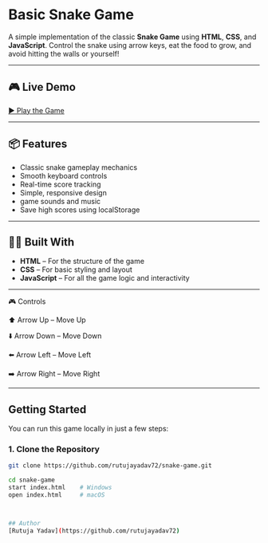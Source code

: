 #  Basic Snake Game

A simple implementation of the classic **Snake Game** using **HTML**, **CSS**, and **JavaScript**. Control the snake using arrow keys, eat the food to grow, and avoid hitting the walls or yourself!

---

## 🎮 Live Demo

[▶ Play the Game](#)  


---

## 📦 Features

- Classic snake gameplay mechanics
- Smooth keyboard controls
- Real-time score tracking
- Simple, responsive design
- game sounds and music
- Save high scores using localStorage

---

## 🧑‍💻 Built With

- **HTML** – For the structure of the game
- **CSS** – For basic styling and layout
- **JavaScript** – For all the game logic and interactivity

---

🎮 Controls

⬆️ Arrow Up – Move Up

⬇️ Arrow Down – Move Down

⬅️ Arrow Left – Move Left

➡️ Arrow Right – Move Right


---

##  Getting Started

You can run this game locally in just a few steps:

### 1. Clone the Repository

```bash
git clone https://github.com/rutujayadav72/snake-game.git

cd snake-game
start index.html    # Windows
open index.html     # macOS



## Author
[Rutuja Yadav](https://github.com/rutujayadav72)